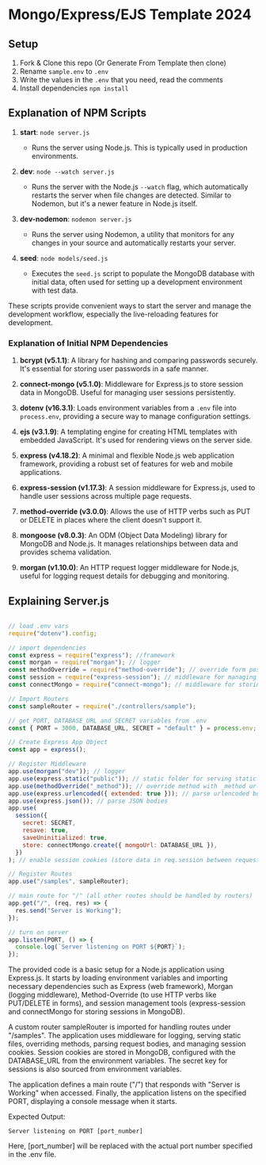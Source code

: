 # Mongo/Express/EJS Template 2024

## Setup

1. Fork & Clone this repo (Or Generate From Template then clone)
2. Rename `sample.env` to `.env`
3. Write the values in the `.env` that you need, read the comments
4. Install dependencies `npm install`

## Explanation of NPM Scripts

1. **start**: `node server.js`
   - Runs the server using Node.js. This is typically used in production environments.

2. **dev**: `node --watch server.js`
   - Runs the server with the Node.js `--watch` flag, which automatically restarts the server when file changes are detected. Similar to Nodemon, but it's a newer feature in Node.js itself.

3. **dev-nodemon**: `nodemon server.js`
   - Runs the server using Nodemon, a utility that monitors for any changes in your source and automatically restarts your server.

4. **seed**: `node models/seed.js`
   - Executes the `seed.js` script to populate the MongoDB database with initial data, often used for setting up a development environment with test data.

These scripts provide convenient ways to start the server and manage the development workflow, especially the live-reloading features for development.




### Explanation of Initial NPM Dependencies

1. **bcrypt (v5.1.1)**: A library for hashing and comparing passwords securely. It's essential for storing user passwords in a safe manner.

2. **connect-mongo (v5.1.0)**: Middleware for Express.js to store session data in MongoDB. Useful for managing user sessions persistently.

3. **dotenv (v16.3.1)**: Loads environment variables from a `.env` file into `process.env`, providing a secure way to manage configuration settings.

4. **ejs (v3.1.9)**: A templating engine for creating HTML templates with embedded JavaScript. It's used for rendering views on the server side.

5. **express (v4.18.2)**: A minimal and flexible Node.js web application framework, providing a robust set of features for web and mobile applications.

6. **express-session (v1.17.3)**: A session middleware for Express.js, used to handle user sessions across multiple page requests.

7. **method-override (v3.0.0)**: Allows the use of HTTP verbs such as PUT or DELETE in places where the client doesn't support it.

8. **mongoose (v8.0.3)**: An ODM (Object Data Modeling) library for MongoDB and Node.js. It manages relationships between data and provides schema validation.

9. **morgan (v1.10.0)**: An HTTP request logger middleware for Node.js, useful for logging request details for debugging and monitoring.

## Explaining Server.js

```js

// load .env vars
require("dotenv").config;

// import dependencies
const express = require("express"); //framework
const morgan = require("morgan"); // logger
const methodOverride = require("method-override"); // override form posts
const session = require("express-session"); // middleware for managing session cookies
const connectMongo = require("connect-mongo"); // middleware for storing sessions in mongo

// Import Routers
const sampleRouter = require("./controllers/sample");

// get PORT, DATABASE_URL and SECRET variables from .env
const { PORT = 3000, DATABASE_URL, SECRET = "default" } = process.env;

// Create Express App Object
const app = express();

// Register Middleware
app.use(morgan("dev")); // logger
app.use(express.static("public")); // static folder for serving static assets
app.use(methodOverride("_method")); // override method with _method url query
app.use(express.urlencoded({ extended: true })); // parse urlencoded bodies
app.use(express.json()); // parse JSON bodies
app.use(
  session({
    secret: SECRET,
    resave: true,
    saveUninitialized: true,
    store: connectMongo.create({ mongoUrl: DATABASE_URL }),
  })
); // enable session cookies (store data in req.session between requests)

// Register Routes
app.use("/samples", sampleRouter);

// main route for "/" (all other routes should be handled by routers)
app.get("/", (req, res) => {
  res.send("Server is Working");
});

// turn on server
app.listen(PORT, () => {
  console.log(`Server listening on PORT ${PORT}`);
});


```

The provided code is a basic setup for a Node.js application using Express.js. It starts by loading environment variables and importing necessary dependencies such as Express (web framework), Morgan (logging middleware), Method-Override (to use HTTP verbs like PUT/DELETE in forms), and session management tools (express-session and connectMongo for storing sessions in MongoDB).

A custom router sampleRouter is imported for handling routes under "/samples". The application uses middleware for logging, serving static files, overriding methods, parsing request bodies, and managing session cookies. Session cookies are stored in MongoDB, configured with the DATABASE_URL from the environment variables. The secret key for sessions is also sourced from environment variables.

The application defines a main route ("/") that responds with "Server is Working" when accessed. Finally, the application listens on the specified PORT, displaying a console message when it starts.

Expected Output:
```
Server listening on PORT [port_number]
```
Here, [port_number] will be replaced with the actual port number specified in the .env file.